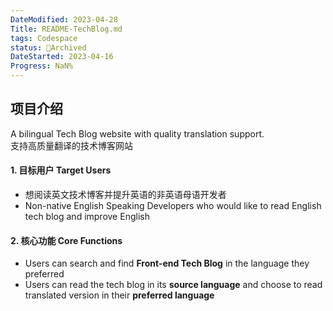 ```yaml
---
DateModified: 2023-04-28
Title: README-TechBlog.md
tags: Codespace
status: 🔵Archived
DateStarted: 2023-04-16
Progress: NaN%
---
```


## 项目介绍

A bilingual Tech Blog website with quality translation support.  
支持高质量翻译的技术博客网站

#### 1. 目标用户 Target Users

- 想阅读英文技术博客并提升英语的非英语母语开发者
- Non-native English Speaking Developers who would like to read English tech blog and improve English

#### 2. 核心功能 Core Functions

- Users can search and find **Front-end Tech Blog** in the language they preferred
- Users can read the tech blog in its **source language** and choose to read translated version in their **preferred language**
